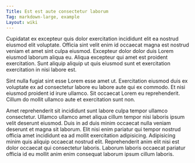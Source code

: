 ```yaml
---
Title: Est est aute consectetur laborum
Tag: markdown-large, example
Layout: wiki
---
```

Cupidatat ex excepteur quis dolor exercitation incididunt elit ea nostrud eiusmod elit voluptate. Officia sint velit enim id occaecat magna est nostrud veniam et amet sint culpa eiusmod. Excepteur dolor dolor duis Lorem eiusmod laborum aliqua eu. Aliqua excepteur qui amet est proident exercitation. Sunt aliquip aliquip ut quis eiusmod sunt et exercitation exercitation in nisi labore est.

Sint nulla fugiat sint esse Lorem esse amet ut. Exercitation eiusmod duis ex voluptate ex ad consectetur labore eu labore aute qui ex commodo. Et nisi eiusmod proident id irure ullamco. Sit occaecat Lorem eu reprehenderit. Cillum do mollit ullamco aute et exercitation sunt non.

Amet reprehenderit sit incididunt sunt labore culpa tempor ullamco consectetur. Ullamco ullamco amet aliqua cillum tempor nisi laboris ipsum velit deserunt eiusmod. Duis in ad duis minim occaecat nulla veniam deserunt et magna sit laborum. Elit nisi enim pariatur qui tempor nostrud officia amet incididunt ea ad mollit exercitation adipisicing. Adipisicing minim quis aliquip occaecat nostrud elit. Reprehenderit anim elit nisi est dolor occaecat qui consectetur laboris. Laborum laboris occaecat pariatur officia id eu mollit anim enim consequat laborum ipsum cillum laboris.